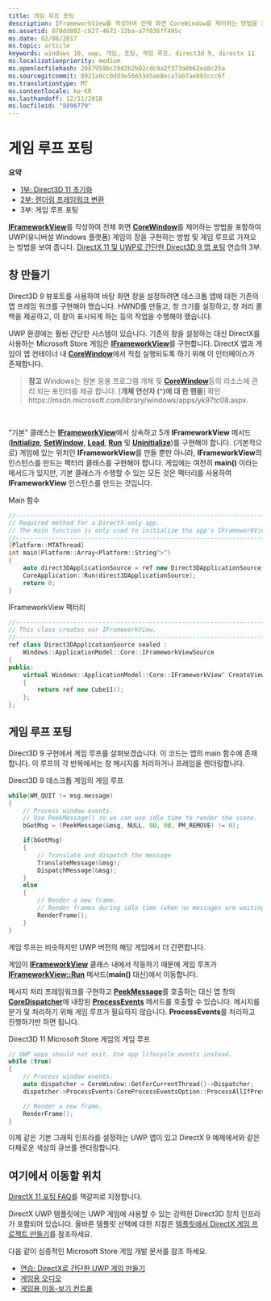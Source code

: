 ```yaml
---
title: 게임 루프 포팅
description: IFrameworkView를 작성하여 전체 화면 CoreWindow를 제어하는 방법을 포함하여 UWP(유니버설 Windows 플랫폼) 게임의 창을 구현하는 방법 및 게임 루프로 가져오는 방법을 보여 줍니다.
ms.assetid: 070dd802-cb27-4672-12ba-a7f036ff495c
ms.date: 02/08/2017
ms.topic: article
keywords: windows 10, uwp, 게임, 포팅, 게임 루프, direct3d 9, directx 11
ms.localizationpriority: medium
ms.openlocfilehash: 2087959bc29d2b2b02cdc9a2f373a8b62ea8c25a
ms.sourcegitcommit: 8921a9cc0dd3e5665345ae8eca7ab7aeb83ccc6f
ms.translationtype: MT
ms.contentlocale: ko-KR
ms.lasthandoff: 12/11/2018
ms.locfileid: "8896779"
---
```

# <a name="port-the-game-loop"></a>게임 루프 포팅



**요약**

-   [1부: Direct3D 11 초기화](simple-port-from-direct3d-9-to-11-1-part-1--initializing-direct3d.md)
-   [2부: 렌더링 프레임워크 변환](simple-port-from-direct3d-9-to-11-1-part-2--rendering.md)
-   3부: 게임 루프 포팅


[**IFrameworkView**](https://msdn.microsoft.com/library/windows/apps/hh700478)를 작성하여 전체 화면 [**CoreWindow**](https://msdn.microsoft.com/library/windows/apps/br208225)를 제어하는 방법을 포함하여 UWP(유니버설 Windows 플랫폼) 게임의 창을 구현하는 방법 및 게임 루프로 가져오는 방법을 보여 줍니다. [DirectX 11 및 UWP로 간단한 Direct3D 9 앱 포팅](walkthrough--simple-port-from-direct3d-9-to-11-1.md) 연습의 3부.

## <a name="create-a-window"></a>창 만들기


Direct3D 9 뷰포트를 사용하여 바탕 화면 창을 설정하려면 데스크톱 앱에 대한 기존의 앱 프레임 워크를 구현해야 했습니다. HWND를 만들고, 창 크기를 설정하고, 창 처리 콜백을 제공하고, 이 창이 표시되게 하는 등의 작업을 수행해야 했습니다.

UWP 환경에는 훨씬 간단한 시스템이 있습니다. 기존의 창을 설정하는 대신 DirectX를 사용하는 Microsoft Store 게임은 [**IFrameworkView**](https://msdn.microsoft.com/library/windows/apps/hh700478)를 구현합니다. DirectX 앱과 게임이 앱 컨테이너 내 [**CoreWindow**](https://msdn.microsoft.com/library/windows/apps/br208225)에서 직접 실행되도록 하기 위해 이 인터페이스가 존재합니다.

> **참고**  Windows는 원본 응용 프로그램 개체 및 [**CoreWindow**](https://msdn.microsoft.com/library/windows/apps/br208225)등의 리소스에 관리 되는 포인터를 제공 합니다. [**개체 연산자 (^)에 대 한 핸들**] 확인https://msdn.microsoft.com/library/windows/apps/yk97tc08.aspx.

 

"기본" 클래스는 [**IFrameworkView**](https://msdn.microsoft.com/library/windows/apps/hh700478)에서 상속하고 5개 **IFrameworkView** 메서드([**Initialize**](https://msdn.microsoft.com/library/windows/apps/hh700495), [**SetWindow**](https://msdn.microsoft.com/library/windows/apps/hh700509), [**Load**](https://msdn.microsoft.com/library/windows/apps/hh700501), [**Run**](https://msdn.microsoft.com/library/windows/apps/hh700505) 및 [**Uninitialize**](https://msdn.microsoft.com/library/windows/apps/hh700523))를 구현해야 합니다. (기본적으로) 게임에 있는 위치인 **IFrameworkView**를 만들 뿐만 아니라, **IFrameworkView**의 인스턴스를 만드는 팩터리 클래스를 구현해야 합니다. 게임에는 여전히 **main()** 이라는 메서드가 있지만, 기본 클래스가 수행할 수 있는 모든 것은 팩터리를 사용하여 **IFrameworkView** 인스턴스를 만드는 것입니다.

Main 함수

```cpp
//-----------------------------------------------------------------------------
// Required method for a DirectX-only app.
// The main function is only used to initialize the app's IFrameworkView class.
//-----------------------------------------------------------------------------
[Platform::MTAThread]
int main(Platform::Array<Platform::String^>^)
{
    auto direct3DApplicationSource = ref new Direct3DApplicationSource();
    CoreApplication::Run(direct3DApplicationSource);
    return 0;
}
```

IFrameworkView 팩터리

```cpp
//-----------------------------------------------------------------------------
// This class creates our IFrameworkView.
//-----------------------------------------------------------------------------
ref class Direct3DApplicationSource sealed : 
    Windows::ApplicationModel::Core::IFrameworkViewSource
{
public:
    virtual Windows::ApplicationModel::Core::IFrameworkView^ CreateView()
    {
        return ref new Cube11();
    };
};
```

## <a name="port-the-game-loop"></a>게임 루프 포팅


Direct3D 9 구현에서 게임 루프를 살펴보겠습니다. 이 코드는 앱의 main 함수에 존재합니다. 이 루프의 각 반복에서는 창 메시지를 처리하거나 프레임을 렌더링합니다.

Direct3D 9 데스크톱 게임의 게임 루프

```cpp
while(WM_QUIT != msg.message)
{
    // Process window events.
    // Use PeekMessage() so we can use idle time to render the scene. 
    bGotMsg = (PeekMessage(&msg, NULL, 0U, 0U, PM_REMOVE) != 0);

    if(bGotMsg)
    {
        // Translate and dispatch the message
        TranslateMessage(&msg);
        DispatchMessage(&msg);
    }
    else
    {
        // Render a new frame.
        // Render frames during idle time (when no messages are waiting).
        RenderFrame();
    }
}
```

게임 루프는 비슷하지만 UWP 버전의 해당 게임에서 더 간편합니다.

게임이 [**IFrameworkView**](https://msdn.microsoft.com/library/windows/apps/hh700478) 클래스 내에서 작동하기 때문에 게임 루프가 [**IFrameworkView::Run**](https://msdn.microsoft.com/library/windows/apps/hh700505) 메서드(**main()** 대신)에서 이동합니다.

메시지 처리 프레임워크를 구현하고 [**PeekMessage**](https://msdn.microsoft.com/library/windows/desktop/ms644943)를 호출하는 대신 앱 창의 [**CoreDispatcher**](https://msdn.microsoft.com/library/windows/apps/br208211)에 내장된 [**ProcessEvents**](https://msdn.microsoft.com/library/windows/apps/br208215) 메서드를 호출할 수 있습니다. 메시지를 분기 및 처리하기 위해 게임 루프가 필요하지 않습니다. **ProcessEvents**를 처리하고 진행하기만 하면 됩니다.

Direct3D 11 Microsoft Store 게임의 게임 루프

```cpp
// UWP apps should not exit. Use app lifecycle events instead.
while (true)
{
    // Process window events.
    auto dispatcher = CoreWindow::GetForCurrentThread()->Dispatcher;
    dispatcher->ProcessEvents(CoreProcessEventsOption::ProcessAllIfPresent);

    // Render a new frame.
    RenderFrame();
}
```

이제 같은 기본 그래픽 인프라를 설정하는 UWP 앱이 있고 DirectX 9 예제에서와 같은 다채로운 색상의 큐브를 렌더링합니다.

## <a name="where-do-i-go-from-here"></a>여기에서 이동할 위치


[DirectX 11 포팅 FAQ](directx-porting-faq.md)를 책갈피로 지정합니다.

DirectX UWP 템플릿에는 UWP 게임에 사용할 수 있는 강력한 Direct3D 장치 인프라가 포함되어 있습니다. 올바른 템플릿 선택에 대한 지침은 [템플릿에서 DirectX 게임 프로젝트 만들기](user-interface.md)를 참조하세요.

다음 같이 심층적인 Microsoft Store 게임 개발 문서를 참조 하세요.

-   [연습: DirectX로 간단한 UWP 게임 만들기](tutorial--create-your-first-uwp-directx-game.md)
-   [게임용 오디오](working-with-audio-in-your-directx-game.md)
-   [게임용 이동-보기 컨트롤](tutorial--adding-move-look-controls-to-your-directx-game.md)

 

 




